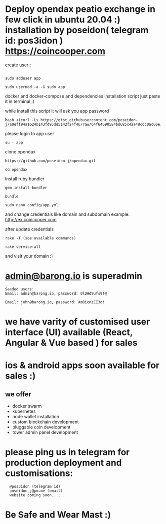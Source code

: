 # Deploy opendax peatio exchange in few click in ubuntu 20.04  :) installation by poseidon( telegram id: pos3idon ) https://coincooper.com



create user :
```

sudo adduser app

sudo usermod -a -G sudo app
```

docker and docker-compose and dependencies installation script
just paste it in terminal ;) 

while install this script it will ask you app password

```
bash <(curl -Ls https://gist.githubusercontent.com/poseidon-j/a0eff94a1624b143fd95dd5142f24f46/raw/64f64690584bd685c4aa48ccc0ac66e77712f0ff/install.sh)
```
please login to app user
 ```
 su - app
 ```
 
 clone opendax 
 ```
 https://github.com/poseidon-j/opendax.git
 
 cd opendax
 ```
 
Install ruby bundler 
```
gem install bundler

bundle

```
```sudo nano config/app.yml```

and change credentials like domain and subdomain
example: http://ex.coincooper.com

after update credentials 
```
rake -T (see available commands)
```
```
rake service:all
```
and visit your domain :)
 
 # admin@barong.io is superadmin
```
Seeded users:
Email: admin@barong.io, password: 0lDHd9ufs9t@ 

Email: john@barong.io, password: Am8icnzEI3d!
```
# we have varity of customised user interface (UI) available (React, Angular & Vue based ) for sales


# ios & android apps soon available for sales :)

## we offer

* docker swarm 
* kubernetes
* node wallet installation
* custom blockchain development
* pluggable coin development
* tower admin panel development


# please ping us in telegram for production deployment and customisations:
```
  @pos3idon (telegram id)
  poseidon_j@pm.me (email)
  website coming soon....
```
# Be Safe and Wear Mast :)
